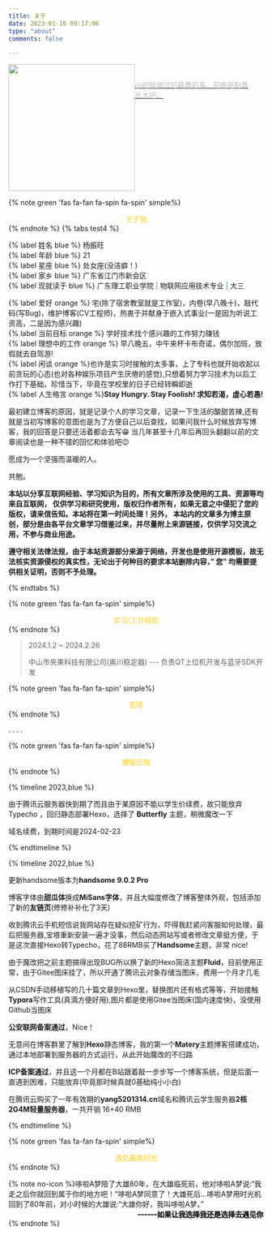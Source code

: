 ```yaml
---
title: 关于
date: 2023-01-16 09:17:06
type: "about"
comments: false

---
```


<a class="light-link" data-fancybox="gallery" no-pjax="" data-type="image" data-caption="" href="https://image-1309791158.cos.ap-guangzhou.myqcloud.com/其他/cyx999y.png" style="pointer-events: none;">
<img src="https://image-1309791158.cos.ap-guangzhou.myqcloud.com/其他/cyx999y.png" style="width: 250px;pointer-events: none;float: left;"><p style="padding: 30px;color: #a79f9fb5;">小时候做过的最蠢的事，可能是盼着长大吧。</p>
</a><div style="clear:both;"></div>

{% note green 'fas fa-fan fa-spin fa-spin' simple%}<center style="    color: #fddd61;text-align: center;font-weight: 600;">关于我</center>{% endnote %}
{% tabs test4 %}

<!-- tab 我的信息 -->

{% label 姓名 blue %} 杨振旺<br>{% label 年龄 blue %} 21<br>{% label 星座 blue %} 处女座(没洁癖！)<br>{% label 家乡 blue %} 广东省江门市新会区<br>{% label 现就读于 blue %} 广东理工职业学院<span style="color: #2d7f70;"> | </span>物联网应用技术专业<span style="color: #2d7f70;"> | </span>大三<br>

<!-- endtab -->

<!-- tab 生活方式 -->

{% label 爱好 orange %} 宅(除了宿舍教室就是工作室)，内卷(早八晚十)，敲代码(写Bug)，维护博客(CV工程师)，热衷于并献身于嵌入式事业(一是因为听说工资高，二是因为感兴趣)<br>{% label 当前目标 orange %} 学好技术找个感兴趣的工作努力赚钱<br>{% label 理想中的工作 orange %} 早八晚五，中午来杯卡布奇诺，偶尔加班，放假就去自驾游!<br>{% label 闲谈 orange %}也许是实习时接触的太多事，上了专科也就开始收起以前贪玩的心态(也对各种娱乐项目产生厌倦的感觉),只想着努力学习技术为以后工作打下基础，珍惜当下，毕竟在学校里的日子已经转瞬即逝<br>{% label 人生格言 orange %}**Stay Hungry. Stay Foolish! 求知若渴，虚心若愚!**

<!-- endtab -->

<!-- tab 博客初衷 -->

<p>最初建立博客的原因，就是记录个人的学习文章，记录一下生活的酸甜苦辣,还有就是当初写博客的意图也是为了方便自己以后查找，如果问我什么时候放弃写博客，我的回答是只要还活着都会去写😁 当几年甚至十几年后再回头翻翻以前的文章阅读也是一种不错的回忆和体验吧😉</p>
<p>愿成为一个坚强而温暖的人。</p>
<p>共勉。</p>

<!-- endtab -->

<!-- tab 免责声明 -->

**本站以分享互联网经验、学习知识为目的，所有文章所涉及使用的工具、资源等均来自互联网， 仅供学习和研究使用，版权归作者所有，如果无意之中侵犯了您的版权，请来信告知。本站将在第一时间处理！另外， 本站内的文章多为博主原创，部分是由各平台文章学习借鉴过来，并尽量附上来源链接，仅供学习交流之用，不参与商业用途。**

**遵守相关法律法规，由于本站资源部分来源于网络，开发也是使用开源模板，故无法核实资源侵权的真实性，无论出于何种目的要求本站删除内容，” 您” 均需要提供相关证明，否则不予处理。**

<!-- endtab -->

{% endtabs %}

{% note green 'fas fa-fan fa-spin' simple%}<center style="    color: #fddd61;text-align: center;font-weight: 600;">实习/工作经历</center>{% endnote %}

> 2024.1.2 ~ 2024.2.26
>
> 中山市央果科技有限公司(奥川稳定器)  --- 负责QT上位机开发与蓝牙SDK开发



{% note green 'fas fa-fan fa-spin' simple%}<center style="color: #fddd61;text-align: center;font-weight: 600;">奖项</center>{% endnote %}

<img src="https://image-1309791158.cos.ap-guangzhou.myqcloud.com/其他/微信图片_20230923080413.webp" style="zoom:25%;" />

<img src="https://image-1309791158.cos.ap-guangzhou.myqcloud.com/其他/杨振旺_121403267.webp" style="zoom: 25%;" />

<img src="https://image-1309791158.cos.ap-guangzhou.myqcloud.com/其他/圆梦杯初赛_页面_1.webp" style="zoom:25%;" />

<img src="https://image-1309791158.cos.ap-guangzhou.myqcloud.com/其他/圆梦杯.webp" style="zoom: 25%;" />




{% note green 'fas fa-fan fa-spin' simple%}<center style="color: #fddd61;text-align: center;font-weight: 600;">博客历程</center>{% endnote %}

{% timeline 2023,blue %}

<!-- timeline 01-20 -->
由于腾讯云服务器快到期了而且由于某原因不能以学生价续费，故只能放弃Typecho ，回归静态部署Hexo，选择了 **Butterfly** 主题，稍微魔改一下
<!-- endtimeline -->

<!-- timeline 01-08 -->
域名续费，到期时间是2024-02-23
<!-- endtimeline -->

{% endtimeline %}

{% timeline 2022,blue %}

<!-- timeline 11-21 -->
更新handsome版本为**handsome 9.0.2 Pro**
<!-- endtimeline -->

<!-- timeline 10-06 -->
博客字体由**甜瓜体**换成**MiSans字体**，并且大幅度修改了博客整体外观，包括添加了新的**友链页**(修修补补化了3天)
<!-- endtimeline -->

<!-- timeline 06-27 -->
收到腾讯云手机短信说我网站存在疑似挖矿行为，吓得我赶紧问客服如何处理，最后把服务器,宝塔重新安装一遍才没事，然后动态网站写或者修改文章挺方便，于是这次直接Hexo转Typecho，花了88RMB买了**Handsome**主题，非常 nice!
<!-- endtimeline -->

<!-- timeline 04-11 -->
由于魔改把之前主题搞得出现BUG所以换了新的Hexo简洁主题**Fluid**，目前使用正常，由于Gitee图床挂了，所以开通了腾讯云对象存储当图床，费用一个月才几毛
<!-- endtimeline -->

<!-- timeline 03-17 -->
从CSDN手动移植写的几十篇文章到Hexo里，替换图片还有格式等等，开始接触**Typora**写作工具(真滴方便好用),图片都是使用Gitee当图床(国内速度快)，没使用Github当图床
<!-- endtimeline -->

<!-- timeline 03-15 -->
**公安联网备案通过**，Nice！
<!-- endtimeline -->

<!-- timeline 03-14 -->
无意间在博客群里了解到**Hexo**静态博客，我的第一个**Matery**主题博客搭建成功，通过本地部署到服务器的方式运行，从此开始魔改的不归路
<!-- endtimeline -->

<!-- timeline 03-10 -->
**ICP备案通过**，并且这一个月都在B站跟着敲一步步写一个博客系统，但是后面一直遇到困难，只能放弃(毕竟那时候真就0基础纯小小白)
<!-- endtimeline -->

<!-- timeline 02-23 -->
在腾讯云购买了一年有效期的**yang5201314.cn**域名和腾讯云学生服务器**2核2G4M轻量服务器**，一共开销 16+40 RMB
<!-- endtimeline -->

{% endtimeline %}





{% note green 'fas fa-fan fa-spin' simple%}<center style="    color: #fddd61;text-align: center;font-weight: 600;">遇见最美时光</center>{% endnote %}

{% note no-icon %}哆啦A梦陪了大雄80年，在大雄临死前，他对哆啦A梦说:“我走之后你就回到属于你的地方吧！”哆啦A梦同意了！大雄死后…哆啦A梦用时光机回到了80年前，对小时候的大雄说:“大雄你好，我叫哆啦A梦。”<br><span style="text-align: right;-webkit-text-stroke-width: medium;display: block;">------如果让我选择我还是选择去遇见你</span>{% endnote %}